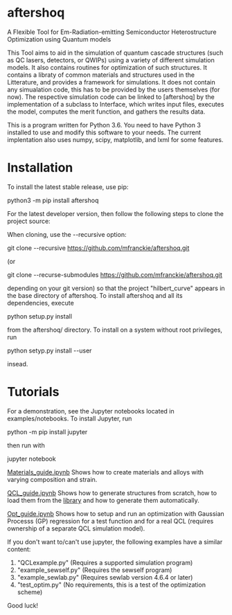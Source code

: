 # aftershoq
A Flexible Tool for Em-Radiation-emitting Semiconductor Heterostructure Optimization using Quantum models

This Tool aims to aid in the simulation of quantum cascade structures (such as QC lasers, detectors, or QWIPs)
using a variety of different simulation models. It also contains routines for optimization of such structures.
It contains a libraty of common materials and structures used in the Litterature, and provides a framework
for simulations. It does not contain any simualation code, this has to be provided by the users themselves
(for now). The respective simulation code can be linked to [aftershoq] by the implementation of a subclass
to Interface, which writes input files, executes the model, computes the merit function, and gathers the
results data.

This is a program written for Python 3.6. You need to have Python 3 installed to use and modify this software
to your needs. The current implentation also uses numpy, scipy, matplotlib, and lxml for some features.


# Installation

To install the latest stable release, use pip:

python3 -m pip install aftershoq

For the latest developer version, then follow the following steps to clone the project source:

When cloning, use the --recursive option:

git clone --recursive https://github.com/mfranckie/aftershoq.git

(or

git clone --recurse-submodules https://github.com/mfranckie/aftershoq.git

depending on your git version) so that the project "hilbert_curve" appears in the base directory of aftershoq.
To install aftershoq and all its dependencies, execute

python setup.py install

from the aftershoq/ directory. To install on a system without root privileges, run

python setyp.py install --user

insead.

# Tutorials

For a demonstration, see the Jupyter notebooks located in examples/notebooks. To install Jupyter, run

python -m pip install jupyter

then run with

jupyter notebook

[Materials_guide.ipynb](https://github.com/mfranckie/aftershoq/blob/master/examples/notebooks/Materials_guide.ipynb) Shows how to create materials and alloys with varying composition and strain.

[QCL_guide.ipynb](https://github.com/mfranckie/aftershoq/blob/master/examples/notebooks/QCL_guide.ipynb) Shows how to generate structures from scratch, how to load them from the [library](https://github.com/mfranckie/aftershoq/blob/master/aftershoq/qcls/qcls.py) and how to generate them automatically.

[Opt_guide.ipynb](https://github.com/mfranckie/aftershoq/blob/master/examples/notebooks/Opt_guide.ipynb) Shows how to setup and run an optimization with Gaussian Processs (GP) regression for a test function and for a real QCL (requires ownership of a separate QCL simulation model).


If you don't want to/can't use jupyter, the following examples have a similar content:

1) "QCLexample.py" (Requires a supported simulation program)
2) "example_sewself.py" (Requires the sewself program)
3) "example_sewlab.py" (Requires sewlab version 4.6.4 or later)
4) "test_optim.py" (No requirements, this is a test of the optimization scheme)

Good luck!
